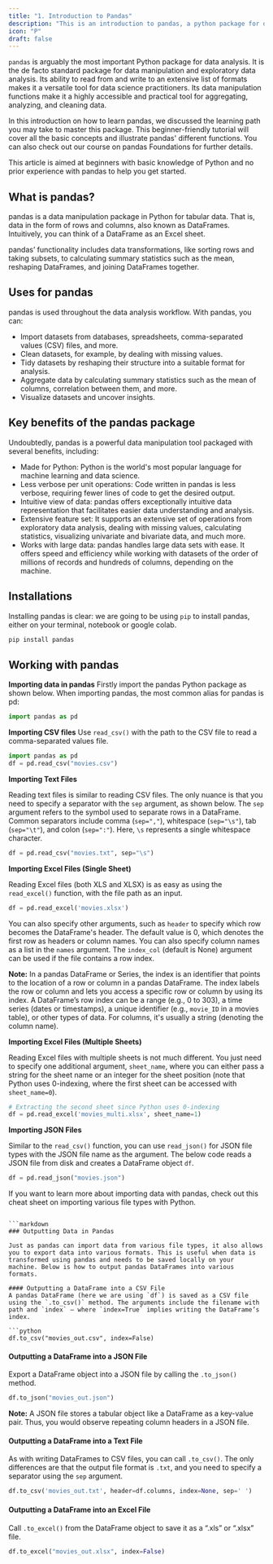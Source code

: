 ```yaml
---
title: "1. Introduction to Pandas"
description: "This is an introduction to pandas, a python package for data analysis."
icon: "P"
draft: false
---
```


`pandas` is arguably the most important Python package for data analysis. It is the de facto standard package for data manipulation and exploratory data analysis. Its ability to read from and write to an extensive list of formats makes it a versatile tool for data science practitioners. Its data manipulation functions make it a highly accessible and practical tool for aggregating, analyzing, and cleaning data. 

In this introduction on how to learn pandas, we discussed the learning path you may take to master this package. This beginner-friendly tutorial will cover all the basic concepts and illustrate pandas' different functions. You can also check out our course on pandas Foundations for further details. 

This article is aimed at beginners with basic knowledge of Python and no prior experience with pandas to help you get started.

## What is pandas?
pandas is a data manipulation package in Python for tabular data. That is, data in the form of rows and columns, also known as DataFrames. Intuitively, you can think of a DataFrame as an Excel sheet. 

pandas’ functionality includes data transformations, like sorting rows and taking subsets, to calculating summary statistics such as the mean, reshaping DataFrames, and joining DataFrames together.

## Uses for pandas
pandas is used throughout the data analysis workflow. With pandas, you can:

- Import datasets from databases, spreadsheets, comma-separated values (CSV) files, and more.
- Clean datasets, for example, by dealing with missing values.
- Tidy datasets by reshaping their structure into a suitable format for analysis.
- Aggregate data by calculating summary statistics such as the mean of columns, correlation between them, and more.
- Visualize datasets and uncover insights.

## Key benefits of the pandas package
Undoubtedly, pandas is a powerful data manipulation tool packaged with several benefits, including:

- Made for Python: Python is the world's most popular language for machine learning and data science.
- Less verbose per unit operations: Code written in pandas is less verbose, requiring fewer lines of code to get the desired output. 
- Intuitive view of data: pandas offers exceptionally intuitive data representation that facilitates easier data understanding and analysis.
- Extensive feature set: It supports an extensive set of operations from exploratory data analysis, dealing with missing values, calculating statistics, visualizing univariate and bivariate data, and much more.
- Works with large data: pandas handles large data sets with ease. It offers speed and efficiency while working with datasets of the order of millions of records and hundreds of columns, depending on the machine.

## Installations
Installing pandas is clear: we are going to be using `pip` to install pandas, either on your terminal, notebook or google colab.
```bash
pip install pandas
```

## Working with pandas

**Importing data in pandas**
Firstly import the pandas Python package as shown below. When importing pandas, the most common alias for pandas is pd:
```python
import pandas as pd
```

**Importing CSV files**
Use `read_csv()` with the path to the CSV file to read a comma-separated values file.

```python
import pandas as pd
df = pd.read_csv("movies.csv") 
```

**Importing Text Files** 

Reading text files is similar to reading CSV files. The only nuance is that you need to specify a separator with the `sep` argument, as shown below. The `sep` argument refers to the symbol used to separate rows in a DataFrame. Common separators include comma (`sep=","`), whitespace (`sep="\s"`), tab (`sep="\t"`), and colon (`sep=":"`). Here, `\s` represents a single whitespace character.

```python
df = pd.read_csv("movies.txt", sep="\s")
```

**Importing Excel Files (Single Sheet)**

Reading Excel files (both XLS and XLSX) is as easy as using the `read_excel()` function, with the file path as an input.

```python
df = pd.read_excel('movies.xlsx')
```

You can also specify other arguments, such as `header` to specify which row becomes the DataFrame's header. The default value is 0, which denotes the first row as headers or column names. You can also specify column names as a list in the `names` argument. The `index_col` (default is None) argument can be used if the file contains a row index.

**Note:** In a pandas DataFrame or Series, the index is an identifier that points to the location of a row or column in a pandas DataFrame. The index labels the row or column and lets you access a specific row or column by using its index. A DataFrame’s row index can be a range (e.g., 0 to 303), a time series (dates or timestamps), a unique identifier (e.g., `movie_ID` in a movies table), or other types of data. For columns, it's usually a string (denoting the column name).

**Importing Excel Files (Multiple Sheets)**

Reading Excel files with multiple sheets is not much different. You just need to specify one additional argument, `sheet_name`, where you can either pass a string for the sheet name or an integer for the sheet position (note that Python uses 0-indexing, where the first sheet can be accessed with `sheet_name=0`).

```python
# Extracting the second sheet since Python uses 0-indexing
df = pd.read_excel('movies_multi.xlsx', sheet_name=1)
```

**Importing JSON Files**

Similar to the `read_csv()` function, you can use `read_json()` for JSON file types with the JSON file name as the argument. The below code reads a JSON file from disk and creates a DataFrame object `df`.

```python
df = pd.read_json("movies.json")
```

If you want to learn more about importing data with pandas, check out this cheat sheet on importing various file types with Python.
```

```markdown
### Outputting Data in Pandas

Just as pandas can import data from various file types, it also allows you to export data into various formats. This is useful when data is transformed using pandas and needs to be saved locally on your machine. Below is how to output pandas DataFrames into various formats.

#### Outputting a DataFrame into a CSV File
A pandas DataFrame (here we are using `df`) is saved as a CSV file using the `.to_csv()` method. The arguments include the filename with path and `index` – where `index=True` implies writing the DataFrame’s index.

```python
df.to_csv("movies_out.csv", index=False)
```

#### Outputting a DataFrame into a JSON File
Export a DataFrame object into a JSON file by calling the `.to_json()` method.

```python
df.to_json("movies_out.json")
```

**Note:** A JSON file stores a tabular object like a DataFrame as a key-value pair. Thus, you would observe repeating column headers in a JSON file.

#### Outputting a DataFrame into a Text File
As with writing DataFrames to CSV files, you can call `.to_csv()`. The only differences are that the output file format is `.txt`, and you need to specify a separator using the `sep` argument.

```python
df.to_csv('movies_out.txt', header=df.columns, index=None, sep=' ')
```

#### Outputting a DataFrame into an Excel File
Call `.to_excel()` from the DataFrame object to save it as a “.xls” or “.xlsx” file.

```python
df.to_excel("movies_out.xlsx", index=False)
```